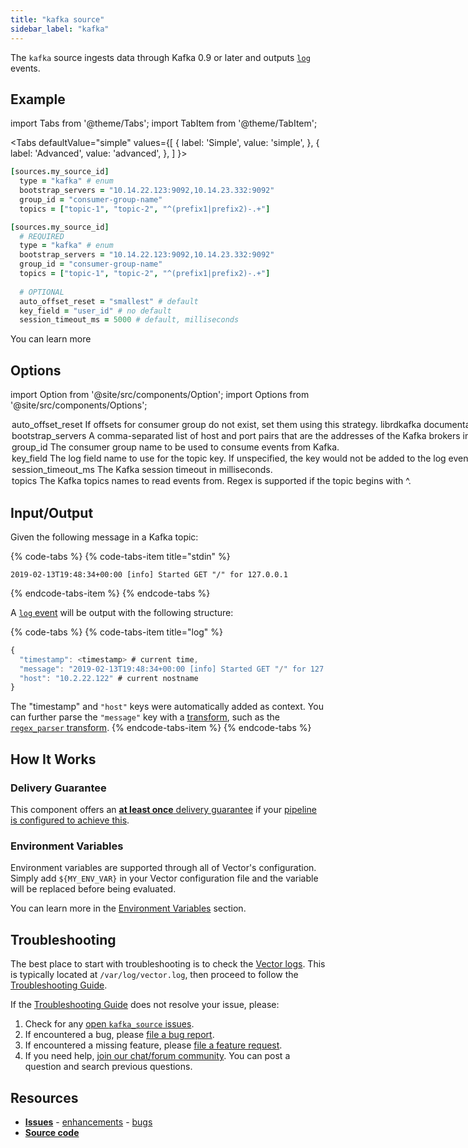 ```yaml
---
title: "kafka source" 
sidebar_label: "kafka"
---
```


The `kafka` source ingests data through Kafka 0.9 or later and outputs [`log`][docs.data-model.log] events.

## Example

import Tabs from '@theme/Tabs';
import TabItem from '@theme/TabItem';

<Tabs
  defaultValue="simple"
  values={[
    { label: 'Simple', value: 'simple', },
    { label: 'Advanced', value: 'advanced', },
  ]
}>
<TabItem value="simple">

```coffeescript
[sources.my_source_id]
  type = "kafka" # enum
  bootstrap_servers = "10.14.22.123:9092,10.14.23.332:9092"
  group_id = "consumer-group-name"
  topics = ["topic-1", "topic-2", "^(prefix1|prefix2)-.+"]
```

</TabItem>
<TabItem value="advanced">

```coffeescript
[sources.my_source_id]
  # REQUIRED
  type = "kafka" # enum
  bootstrap_servers = "10.14.22.123:9092,10.14.23.332:9092"
  group_id = "consumer-group-name"
  topics = ["topic-1", "topic-2", "^(prefix1|prefix2)-.+"]
  
  # OPTIONAL
  auto_offset_reset = "smallest" # default
  key_field = "user_id" # no default
  session_timeout_ms = 5000 # default, milliseconds
```

</TabItem>

</Tabs>

You can learn more

## Options

import Option from '@site/src/components/Option';
import Options from '@site/src/components/Options';

<Options filters={true}>


<Option
  defaultValue={"largest"}
  enumValues={null}
  examples={["smallest","earliest","beginning","largest","latest","end","error"]}
  name={"auto_offset_reset"}
  nullable={true}
  path={null}
  relevantWhen={null}
  required={false}
  simple={false}
  type={"string"}
  unit={null}>

### auto_offset_reset

If offsets for consumer group do not exist, set them using this strategy. [librdkafka documentation][urls.lib_rdkafka_config] for `auto.offset.reset` option for explanation.


</Option>


<Option
  defaultValue={null}
  enumValues={null}
  examples={["10.14.22.123:9092,10.14.23.332:9092"]}
  name={"bootstrap_servers"}
  nullable={false}
  path={null}
  relevantWhen={null}
  required={true}
  simple={true}
  type={"string"}
  unit={null}>

### bootstrap_servers

A comma-separated list of host and port pairs that are the addresses of the Kafka brokers in a "bootstrap" Kafka cluster that a Kafka client connects to initially to bootstrap itself.


</Option>


<Option
  defaultValue={null}
  enumValues={null}
  examples={["consumer-group-name"]}
  name={"group_id"}
  nullable={false}
  path={null}
  relevantWhen={null}
  required={true}
  simple={true}
  type={"string"}
  unit={null}>

### group_id

The consumer group name to be used to consume events from Kafka.



</Option>


<Option
  defaultValue={null}
  enumValues={null}
  examples={["user_id"]}
  name={"key_field"}
  nullable={true}
  path={null}
  relevantWhen={null}
  required={false}
  simple={false}
  type={"string"}
  unit={null}>

### key_field

The log field name to use for the topic key. If unspecified, the key would not be added to the log event. If the message has null key, then this field would not be added to the log event.


</Option>


<Option
  defaultValue={10000}
  enumValues={null}
  examples={[5000,10000]}
  name={"session_timeout_ms"}
  nullable={true}
  path={null}
  relevantWhen={null}
  required={false}
  simple={false}
  type={"int"}
  unit={"milliseconds"}>

### session_timeout_ms

The Kafka session timeout in milliseconds.



</Option>


<Option
  defaultValue={null}
  enumValues={null}
  examples={[["topic-1","topic-2","^(prefix1|prefix2)-.+"]]}
  name={"topics"}
  nullable={false}
  path={null}
  relevantWhen={null}
  required={true}
  simple={true}
  type={"[string]"}
  unit={null}>

### topics

The Kafka topics names to read events from. Regex is supported if the topic begins with `^`.



</Option>


</Options>

## Input/Output

Given the following message in a Kafka topic:

{% code-tabs %}
{% code-tabs-item title="stdin" %}
```
2019-02-13T19:48:34+00:00 [info] Started GET "/" for 127.0.0.1
```
{% endcode-tabs-item %}
{% endcode-tabs %}

A [`log` event][docs.data-model.log] will be output with the following structure:

{% code-tabs %}
{% code-tabs-item title="log" %}
```javascript
{
  "timestamp": <timestamp> # current time,
  "message": "2019-02-13T19:48:34+00:00 [info] Started GET "/" for 127.0.0.1",
  "host": "10.2.22.122" # current nostname
}
```

The "timestamp" and `"host"` keys were automatically added as context. You can
further parse the `"message"` key with a [transform][docs.transforms], such as
the [`regex_parser` transform][docs.transforms.regex_parser].
{% endcode-tabs-item %}
{% endcode-tabs %}

## How It Works

### Delivery Guarantee

This component offers an [**at least once** delivery guarantee][docs.guarantees#at-least-once-delivery]
if your [pipeline is configured to achieve this][docs.guarantees#at-least-once-delivery].

### Environment Variables

Environment variables are supported through all of Vector's configuration.
Simply add `${MY_ENV_VAR}` in your Vector configuration file and the variable
will be replaced before being evaluated.

You can learn more in the [Environment Variables][docs.configuration#environment-variables]
section.

## Troubleshooting

The best place to start with troubleshooting is to check the
[Vector logs][docs.monitoring#logs]. This is typically located at
`/var/log/vector.log`, then proceed to follow the
[Troubleshooting Guide][docs.troubleshooting].

If the [Troubleshooting Guide][docs.troubleshooting] does not resolve your
issue, please:

1. Check for any [open `kafka_source` issues][urls.kafka_source_issues].
2. If encountered a bug, please [file a bug report][urls.new_kafka_source_bug].
3. If encountered a missing feature, please [file a feature request][urls.new_kafka_source_enhancement].
4. If you need help, [join our chat/forum community][urls.vector_chat]. You can post a question and search previous questions.

## Resources

* [**Issues**][urls.kafka_source_issues] - [enhancements][urls.kafka_source_enhancements] - [bugs][urls.kafka_source_bugs]
* [**Source code**][urls.kafka_source_source]


[docs.configuration#environment-variables]: ../../../usage/configuration#environment-variables
[docs.data-model.log]: ../../../about/data-model/log.md
[docs.guarantees#at-least-once-delivery]: ../../../about/guarantees.md#at-least-once-delivery
[docs.monitoring#logs]: ../../../usage/administration/monitoring.md#logs
[docs.transforms.regex_parser]: ../../../usage/configuration/transforms/regex_parser.md
[docs.transforms]: ../../../usage/configuration/transforms
[docs.troubleshooting]: ../../../usage/guides/troubleshooting.md
[urls.kafka_source_bugs]: https://github.com/timberio/vector/issues?q=is%3Aopen+is%3Aissue+label%3A%22source%3A+kafka%22+label%3A%22Type%3A+bug%22
[urls.kafka_source_enhancements]: https://github.com/timberio/vector/issues?q=is%3Aopen+is%3Aissue+label%3A%22source%3A+kafka%22+label%3A%22Type%3A+enhancement%22
[urls.kafka_source_issues]: https://github.com/timberio/vector/issues?q=is%3Aopen+is%3Aissue+label%3A%22source%3A+kafka%22
[urls.kafka_source_source]: https://github.com/timberio/vector/tree/master/src/sources/kafka.rs
[urls.lib_rdkafka_config]: https://github.com/edenhill/librdkafka/blob/master/CONFIGURATION.md
[urls.new_kafka_source_bug]: https://github.com/timberio/vector/issues/new?labels=source%3A+kafka&labels=Type%3A+bug
[urls.new_kafka_source_enhancement]: https://github.com/timberio/vector/issues/new?labels=source%3A+kafka&labels=Type%3A+enhancement
[urls.vector_chat]: https://chat.vector.dev
